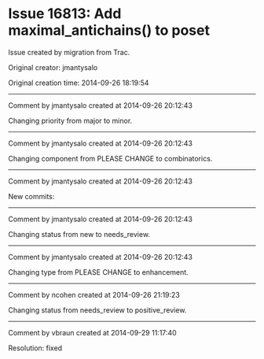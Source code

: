 # Issue 16813: Add maximal_antichains() to poset

Issue created by migration from Trac.

Original creator: jmantysalo

Original creation time: 2014-09-26 18:19:54




---

Comment by jmantysalo created at 2014-09-26 20:12:43

Changing priority from major to minor.


---

Comment by jmantysalo created at 2014-09-26 20:12:43

Changing component from PLEASE CHANGE to combinatorics.


---

Comment by jmantysalo created at 2014-09-26 20:12:43

New commits:


---

Comment by jmantysalo created at 2014-09-26 20:12:43

Changing status from new to needs_review.


---

Comment by jmantysalo created at 2014-09-26 20:12:43

Changing type from PLEASE CHANGE to enhancement.


---

Comment by ncohen created at 2014-09-26 21:19:23

Changing status from needs_review to positive_review.


---

Comment by vbraun created at 2014-09-29 11:17:40

Resolution: fixed
